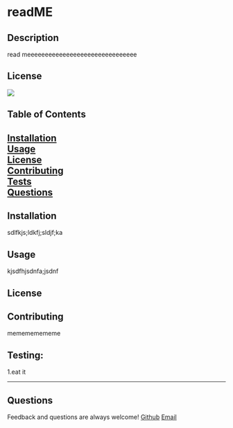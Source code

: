 
# readME

## Description
read meeeeeeeeeeeeeeeeeeeeeeeeeeeeeee

## License
<a href='https://opensource.org/licenses/'>
<img src='https://img.shields.io/badge/License--blue.svg' />
</a>

## Table of Contents
[Installation](#installation)<br>
[Usage](#usage)<br>
[License](#license)<br>
[Contributing](#contributing)<br>
[Tests](#tests)<br>
[Questions](#questions)<br>
----
## Installation
sdlfkjs;ldkfj;sldjf;ka

## Usage
kjsdfhjsdnfa;jsdnf

## License


## Contributing
memememememe

## Testing:
1.eat it

----
## Questions
Feedback and questions are always welcome!
[Github](https://github.com/cannnonel)
[Email](mailto:cannone.rva!gmail.com)
